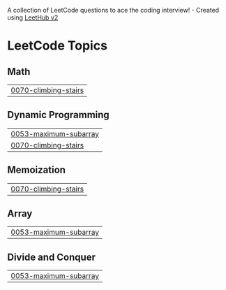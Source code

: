 A collection of LeetCode questions to ace the coding interview! - Created using [LeetHub v2](https://github.com/arunbhardwaj/LeetHub-2.0)
<!---LeetCode Topics Start-->
# LeetCode Topics
## Math
|  |
| ------- |
| [0070-climbing-stairs](https://github.com/eyad86991/test4/tree/master/0070-climbing-stairs) |
## Dynamic Programming
|  |
| ------- |
| [0053-maximum-subarray](https://github.com/eyad86991/test4/tree/master/0053-maximum-subarray) |
| [0070-climbing-stairs](https://github.com/eyad86991/test4/tree/master/0070-climbing-stairs) |
## Memoization
|  |
| ------- |
| [0070-climbing-stairs](https://github.com/eyad86991/test4/tree/master/0070-climbing-stairs) |
## Array
|  |
| ------- |
| [0053-maximum-subarray](https://github.com/eyad86991/test4/tree/master/0053-maximum-subarray) |
## Divide and Conquer
|  |
| ------- |
| [0053-maximum-subarray](https://github.com/eyad86991/test4/tree/master/0053-maximum-subarray) |
<!---LeetCode Topics End-->